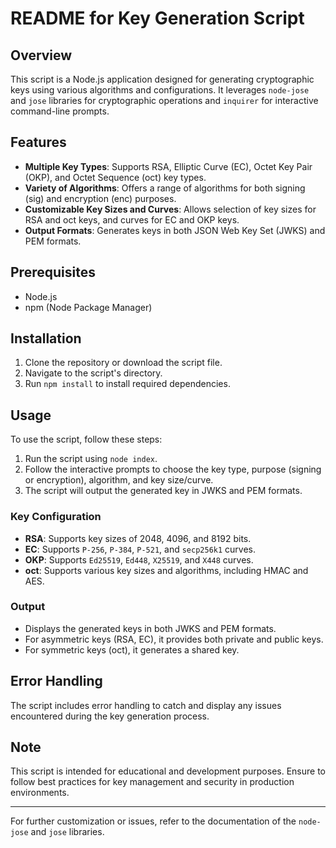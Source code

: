 # README for Key Generation Script

## Overview

This script is a Node.js application designed for generating cryptographic keys using various algorithms and configurations. It leverages `node-jose` and `jose` libraries for cryptographic operations and `inquirer` for interactive command-line prompts.

## Features

- **Multiple Key Types**: Supports RSA, Elliptic Curve (EC), Octet Key Pair (OKP), and Octet Sequence (oct) key types.
- **Variety of Algorithms**: Offers a range of algorithms for both signing (sig) and encryption (enc) purposes.
- **Customizable Key Sizes and Curves**: Allows selection of key sizes for RSA and oct keys, and curves for EC and OKP keys.
- **Output Formats**: Generates keys in both JSON Web Key Set (JWKS) and PEM formats.

## Prerequisites

- Node.js
- npm (Node Package Manager)

## Installation

1. Clone the repository or download the script file.
2. Navigate to the script's directory.
3. Run `npm install` to install required dependencies.

## Usage

To use the script, follow these steps:

1. Run the script using `node index`.
2. Follow the interactive prompts to choose the key type, purpose (signing or encryption), algorithm, and key size/curve.
3. The script will output the generated key in JWKS and PEM formats.

### Key Configuration

- **RSA**: Supports key sizes of 2048, 4096, and 8192 bits.
- **EC**: Supports `P-256`, `P-384`, `P-521`, and `secp256k1` curves.
- **OKP**: Supports `Ed25519`, `Ed448`, `X25519`, and `X448` curves.
- **oct**: Supports various key sizes and algorithms, including HMAC and AES.

### Output

- Displays the generated keys in both JWKS and PEM formats.
- For asymmetric keys (RSA, EC), it provides both private and public keys.
- For symmetric keys (oct), it generates a shared key.

## Error Handling

The script includes error handling to catch and display any issues encountered during the key generation process.

## Note

This script is intended for educational and development purposes. Ensure to follow best practices for key management and security in production environments. 

---

For further customization or issues, refer to the documentation of the `node-jose` and `jose` libraries.
